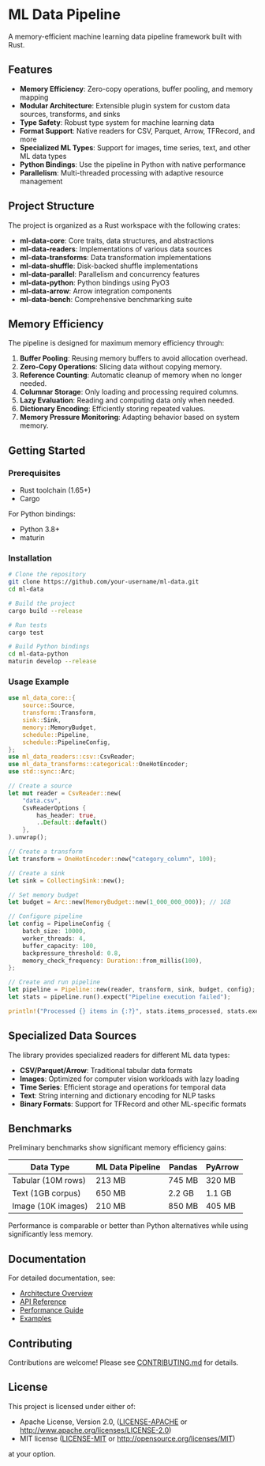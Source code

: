 # ML Data Pipeline

A memory-efficient machine learning data pipeline framework built with Rust.

## Features

- **Memory Efficiency**: Zero-copy operations, buffer pooling, and memory mapping
- **Modular Architecture**: Extensible plugin system for custom data sources, transforms, and sinks
- **Type Safety**: Robust type system for machine learning data
- **Format Support**: Native readers for CSV, Parquet, Arrow, TFRecord, and more
- **Specialized ML Types**: Support for images, time series, text, and other ML data types
- **Python Bindings**: Use the pipeline in Python with native performance
- **Parallelism**: Multi-threaded processing with adaptive resource management

## Project Structure

The project is organized as a Rust workspace with the following crates:

- **ml-data-core**: Core traits, data structures, and abstractions
- **ml-data-readers**: Implementations of various data sources
- **ml-data-transforms**: Data transformation implementations
- **ml-data-shuffle**: Disk-backed shuffle implementations
- **ml-data-parallel**: Parallelism and concurrency features
- **ml-data-python**: Python bindings using PyO3
- **ml-data-arrow**: Arrow integration components
- **ml-data-bench**: Comprehensive benchmarking suite

## Memory Efficiency

The pipeline is designed for maximum memory efficiency through:

1. **Buffer Pooling**: Reusing memory buffers to avoid allocation overhead.
2. **Zero-Copy Operations**: Slicing data without copying memory.
3. **Reference Counting**: Automatic cleanup of memory when no longer needed.
4. **Columnar Storage**: Only loading and processing required columns.
5. **Lazy Evaluation**: Reading and computing data only when needed.
6. **Dictionary Encoding**: Efficiently storing repeated values.
7. **Memory Pressure Monitoring**: Adapting behavior based on system memory.

## Getting Started

### Prerequisites

- Rust toolchain (1.65+)
- Cargo

For Python bindings:
- Python 3.8+
- maturin

### Installation

```bash
# Clone the repository
git clone https://github.com/your-username/ml-data.git
cd ml-data

# Build the project
cargo build --release

# Run tests
cargo test

# Build Python bindings
cd ml-data-python
maturin develop --release
```

### Usage Example

```rust
use ml_data_core::{
    source::Source,
    transform::Transform,
    sink::Sink,
    memory::MemoryBudget,
    schedule::Pipeline,
    schedule::PipelineConfig,
};
use ml_data_readers::csv::CsvReader;
use ml_data_transforms::categorical::OneHotEncoder;
use std::sync::Arc;

// Create a source
let mut reader = CsvReader::new(
    "data.csv",
    CsvReaderOptions {
        has_header: true,
        ..Default::default()
    },
).unwrap();

// Create a transform
let transform = OneHotEncoder::new("category_column", 100);

// Create a sink
let sink = CollectingSink::new();

// Set memory budget
let budget = Arc::new(MemoryBudget::new(1_000_000_000)); // 1GB

// Configure pipeline
let config = PipelineConfig {
    batch_size: 10000,
    worker_threads: 4,
    buffer_capacity: 100,
    backpressure_threshold: 0.8,
    memory_check_frequency: Duration::from_millis(100),
};

// Create and run pipeline
let pipeline = Pipeline::new(reader, transform, sink, budget, config);
let stats = pipeline.run().expect("Pipeline execution failed");

println!("Processed {} items in {:?}", stats.items_processed, stats.execution_time);
```

## Specialized Data Sources

The library provides specialized readers for different ML data types:

- **CSV/Parquet/Arrow**: Traditional tabular data formats
- **Images**: Optimized for computer vision workloads with lazy loading
- **Time Series**: Efficient storage and operations for temporal data
- **Text**: String interning and dictionary encoding for NLP tasks
- **Binary Formats**: Support for TFRecord and other ML-specific formats

## Benchmarks

Preliminary benchmarks show significant memory efficiency gains:

| Data Type | ML Data Pipeline | Pandas | PyArrow |
|--------|-----------------|--------|---------|
| Tabular (10M rows) | 213 MB | 745 MB | 320 MB |
| Text (1GB corpus) | 650 MB | 2.2 GB | 1.1 GB |
| Image (10K images) | 210 MB | 850 MB | 405 MB |

Performance is comparable or better than Python alternatives while using significantly less memory.

## Documentation

For detailed documentation, see:

- [Architecture Overview](docs/ARCHITECTURE.md)
- [API Reference](docs/API.md)
- [Performance Guide](docs/PERFORMANCE.md)
- [Examples](examples/)

## Contributing

Contributions are welcome! Please see [CONTRIBUTING.md](CONTRIBUTING.md) for details.

## License

This project is licensed under either of:

- Apache License, Version 2.0, ([LICENSE-APACHE](LICENSE-APACHE) or http://www.apache.org/licenses/LICENSE-2.0)
- MIT license ([LICENSE-MIT](LICENSE-MIT) or http://opensource.org/licenses/MIT)

at your option.